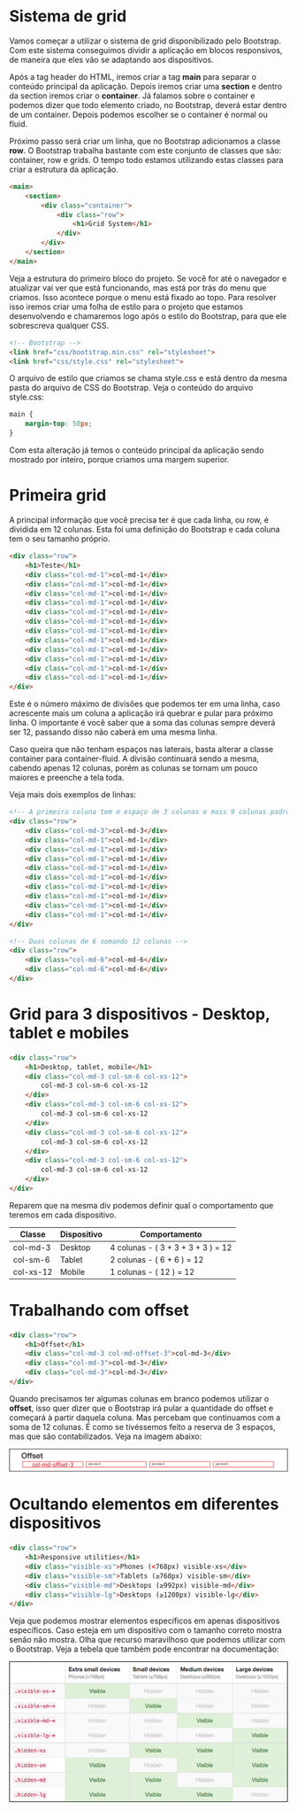 # Sistema de grid

Vamos começar a utilizar o sistema de grid disponibilizado pelo Bootstrap. Com este sistema conseguimos dividir a aplicação em blocos responsivos, de maneira que eles vão se adaptando aos dispositivos.

Após a tag header do HTML, iremos criar a tag **main** para separar o conteúdo principal da aplicação. Depois iremos criar uma **section** e dentro da section iremos criar o **container**. Já falamos sobre o container e podemos dizer que todo elemento criado, no Bootstrap, deverá estar dentro de um container. Depois podemos escolher se o container é normal ou fluid.

Próximo passo será criar um linha, que no Bootstrap adicionamos a classe **row**. O Bootstrap trabalha bastante com este conjunto de classes que são: container, row e grids. O tempo todo estamos utilizando estas classes para criar a estrutura da aplicação.

```html
<main>
    <section>
        <div class="container">
            <div class="row">
                <h1>Grid System</h1>
            </div>
        </div>
    </section>
</main>
```

Veja a estrutura do primeiro bloco do projeto. Se você for até o navegador e atualizar vai ver que está funcionando, mas está por trás do menu que criamos. Isso acontece porque o menu está fixado ao topo. Para resolver isso iremos criar uma folha de estilo para o projeto que estamos desenvolvendo e chamaremos logo após o estilo do Bootstrap, para que ele sobrescreva qualquer CSS.

```html
<!-- Bootstrap -->
<link href="css/bootstrap.min.css" rel="stylesheet">
<link href="css/style.css" rel="stylesheet">
```

O arquivo de estilo que criamos se chama style.css e está dentro da mesma pasta do arquivo de CSS do Bootstrap. Veja o conteúdo do arquivo style.css:

```css
main {
    margin-top: 50px;
}
```

Com esta alteração já temos o conteúdo principal da aplicação sendo mostrado por inteiro, porque criamos uma margem superior.

# Primeira grid

A principal informação que você precisa ter é que cada linha, ou row, é dividida em 12 colunas. Esta foi uma definição do Bootstrap e cada coluna tem o seu tamanho próprio.

```html
<div class="row">
    <h1>Teste</h1>
    <div class="col-md-1">col-md-1</div>
    <div class="col-md-1">col-md-1</div>
    <div class="col-md-1">col-md-1</div>
    <div class="col-md-1">col-md-1</div>
    <div class="col-md-1">col-md-1</div>
    <div class="col-md-1">col-md-1</div>
    <div class="col-md-1">col-md-1</div>
    <div class="col-md-1">col-md-1</div>
    <div class="col-md-1">col-md-1</div>
    <div class="col-md-1">col-md-1</div>
    <div class="col-md-1">col-md-1</div>
    <div class="col-md-1">col-md-1</div>
</div>
```

Este é o número máximo de divisões que podemos ter em uma linha, caso acrescente mais um coluna a aplicação irá quebrar e pular para próximo linha. O importante é você saber que a soma das colunas sempre deverá ser 12, passando disso não caberá em uma mesma linha.

Caso queira que não tenham espaços nas laterais, basta alterar a classe container para container-fluid. A divisão continuará sendo a mesma, cabendo apenas 12 colunas, porém as colunas se tornam um pouco maiores e preenche a tela toda.

Veja mais dois exemplos de linhas:

```html
<!-- A primeira coluna tem o espaço de 3 colunas e mais 9 colunas padrões somando 12 -->
<div class="row">
    <div class="col-md-3">col-md-3</div>
    <div class="col-md-1">col-md-1</div>
    <div class="col-md-1">col-md-1</div>
    <div class="col-md-1">col-md-1</div>
    <div class="col-md-1">col-md-1</div>
    <div class="col-md-1">col-md-1</div>
    <div class="col-md-1">col-md-1</div>
    <div class="col-md-1">col-md-1</div>
    <div class="col-md-1">col-md-1</div>
    <div class="col-md-1">col-md-1</div>
</div>
```

```html
<!-- Duas colunas de 6 somando 12 colunas -->
<div class="row">
    <div class="col-md-6">col-md-6</div>
    <div class="col-md-6">col-md-6</div>
</div>
```

# Grid para 3 dispositivos - Desktop, tablet e mobiles

```html
<div class="row">
    <h1>Desktop, tablet, mobile</h1>
    <div class="col-md-3 col-sm-6 col-xs-12">
        col-md-3 col-sm-6 col-xs-12
    </div>
    <div class="col-md-3 col-sm-6 col-xs-12">
        col-md-3 col-sm-6 col-xs-12
    </div>
    <div class="col-md-3 col-sm-6 col-xs-12">
        col-md-3 col-sm-6 col-xs-12
    </div>
    <div class="col-md-3 col-sm-6 col-xs-12">
        col-md-3 col-sm-6 col-xs-12
    </div>
</div>
```

Reparem que na mesma div podemos definir qual o comportamento que teremos em cada dispositivo.

Classe | Dispositivo | Comportamento
--------- | --------------- | ---------------------
col\-md\-3 | Desktop | 4 colunas \- ( 3 + 3 + 3 + 3 ) = 12
col\-sm\-6 | Tablet | 2 colunas \- ( 6 + 6 ) = 12
col\-xs\-12 | Mobile | 1 colunas \- ( 12 ) = 12

# Trabalhando com offset

```html
<div class="row">
    <h1>Offset</h1>
    <div class="col-md-3 col-md-offset-3">col-md-3</div>
    <div class="col-md-3">col-md-3</div>
    <div class="col-md-3">col-md-3</div>
</div>
```

Quando precisamos ter algumas colunas em branco podemos utilizar o **offset**, isso quer dizer que o Bootstrap irá pular a quantidade do offset e começará à partir daquela coluna. Mas percebam que continuamos com a soma de 12 colunas. É como se tivéssemos feito a reserva de 3 espaços, mas que são contabilizados. Veja na imagem abaixo:

![bootstrap_grid_offset](./images/bootstrap_grid_offset.png "bootstrap_grid_offset")

# Ocultando elementos em diferentes dispositivos

```html
<div class="row">
    <h1>Responsive utilities</h1>
    <div class="visible-xs">Phones (<768px) visible-xs</div>
    <div class="visible-sm">Tablets (≥768px) visible-sm</div>
    <div class="visible-md">Desktops (≥992px) visible-md</div>
    <div class="visible-lg">Desktops (≥1200px) visible-lg</div>
</div>
```

Veja que podemos mostrar elementos específicos em apenas dispositivos específicos. Caso esteja em um dispositivo com o tamanho correto mostra senão não mostra. Olha que recurso maravilhoso que podemos utilizar com o Bootstrap. Veja a tebela que também pode encontrar na documentação:

![bootstrap_grid_visible](./images/bootstrap_grid_visible.png "bootstrap_grid_visible")